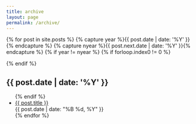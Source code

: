 ```yaml
---
title: archive
layout: page
permalink: /archive/
---
```


{% for post in site.posts %}
{% capture year %}{{ post.date | date: '%Y' }}{% endcapture %}
{% capture nyear %}{{ post.next.date | date: '%Y' }}{% endcapture %}
{% if year != nyear %}
{% if forloop.index0 != 0 %}
</ul>
{% endif %}
<h2>{{ post.date | date: '%Y' }}</h2><ul>
{% endif %}

  <li><a href="{{ post.url }}">{{ post.title }}</a><br><time datetime="{{ post.date | date: "%Y-%m-%d" }}T{{ post.date | date: "%H:%M" }}">{{ post.date | date: "%B %d, %Y" }}</time></li>
{% endfor %}
